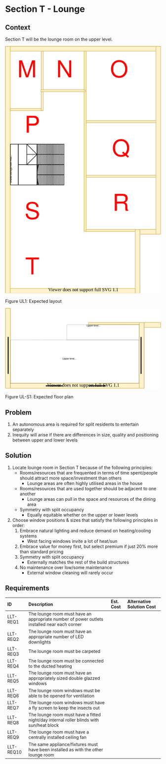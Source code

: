 # Section T - Lounge

## Context

Section T will be the lounge room on the upper level.

![TO-BE upper-level diagram](upper-Level-TO-BE-sections.svg)

Figure UL1: Expected layout

![TO-BE upper-level Section T diagram](Upper-Level-TO-BE-section-T.svg)

Figure UL-S1: Expected floor plan


## Problem

1. An autonomous area is required for split residents to entertain separately
2. Inequity will arise if there are differences in size, quality and positioning between upper and lower levels


## Solution

1. Locate lounge room in Section T because of the following principles:
    * Rooms/resources that are frequented in terms of time spent/people should attract more space/investment than others
        - Lounge areas are often highly utilised areas in the house
    * Rooms/resources that are used together should be adjacent to one another
        - Lounge areas can pull in the space and resources of the dining area
    * Symmetry with split occupancy
        - Equally equitable whether on the upper or lower levels
2. Choose window positions & sizes that satisfy the following principles in order:
    1. Embrace natural lighting and reduce demand on heating/cooling systems
        - West facing windows invite a lot of heat/sun
    2. Embrace value for money first, but select premium if just 20% more than standard pricing
    3. Symmetry with split occupancy
        - Externally matches the rest of the build structures
    4. No maintenance over low/some maintenance
        - External window cleaning will rarely occur

## Requirements

|ID|Description|Est. Cost|Alternative Solution Cost|
|:---|:---|:---|:---|
|LLT-REQ1|The lounge room must have an appropriate number of power outlets installed near each corner|||
|LLT-REQ2|The lounge room must have an appropriate number of LED downlights|||
|LLT-REQ3|The lounge room must be carpeted|||
|LLT-REQ4|The lounge room must be connected to the ducted heating|||
|LLT-REQ5|The lounge room must have an appropriately sized double glazzed windows|||
|LLT-REQ6|The lounge room windows must be able to be opened for ventilation|||
|LLT-REQ7|The lounge room windows must have a fly screen to keep the insects out|||
|LLT-REQ8|The lounge room must have a fitted night/day internal roller blinds with sun/heat block|||
|LLT-REQ9|The lounge room must have a centrally installed ceiling fan|||
|LLT-REQ10|The same appliance/fixtures must have been installed as with the other lounge room|||
